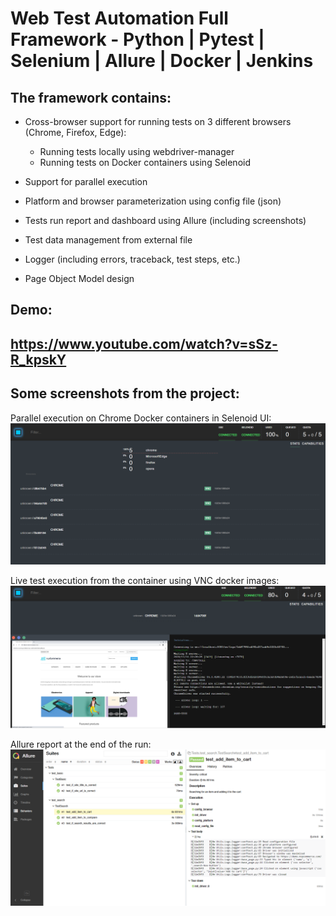 # Web Test Automation Full Framework - Python | Pytest | Selenium | Allure | Docker | Jenkins

## **The framework contains:**

- Cross-browser support for running tests on 3 different browsers (Chrome, Firefox, Edge):
    - Running tests locally using webdriver-manager
    - Running tests on Docker containers using Selenoid
  
- Support for parallel execution
  
- Platform and browser parameterization using config file (json)

- Tests run report and dashboard using Allure (including screenshots)

- Test data management from external file

- Logger (including errors, traceback, test steps, etc.)

- Page Object Model design


## **Demo:**  
## https://www.youtube.com/watch?v=sSz-R_kpskY


## **Some screenshots from the project:**

Parallel execution on Chrome Docker containers in Selenoid UI:
![alt text](https://github.com/NetanelMosheCohen/SeleniumPython/blob/master/Selenoid.PNG?raw=true)


Live test execution from the container using VNC docker images:
![alt text](https://github.com/NetanelMosheCohen/SeleniumPython/blob/master/Docker.PNG?raw=true)


Allure report at the end of the run:
![alt text](https://github.com/NetanelMosheCohen/SeleniumPython/blob/master/Allure.PNG?raw=true)
